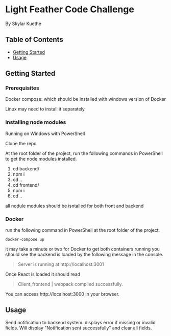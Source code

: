 # Light Feather Code Challenge

By Skylar Kuethe

## Table of Contents

- [Getting Started](#getting_started)
- [Usage](#usage)

## Getting Started <a name = "getting_started"></a>

### Prerequisites

Docker compose:
which should be installed with windows version of Docker

Linux may need to install it separately

### Installing node modules

Running on Windows with PowerShell

Clone the repo

At the root folder of the project, run the following commands in PowerShell to get the node modules installed.

1.  cd backend/
2.  npm i
3.  cd ..
4.  cd frontend/
5.  npm i
6.  cd ..

all nodule modules should be isntalled for both front and backend

### Docker

run the following command in PowerShell at the root folder of the project.

    docker-compose up

it may take a minute or two for Docker to get both containers running
you should see the backend is loaded by the following message in the console.

> Server is running at http://localhost:3001

Once React is loaded it should read

> Client_frontend | webpack complied successfully.

You can access http://localhost:3000 in your browser.

## Usage <a name = "usage"></a>

Send notification to backend system.
displays error if missing or invalid fields.
Will display "Notification sent successfully" and clear all fields.
